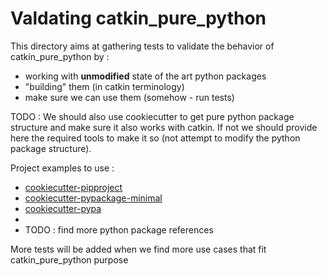 Valdating catkin_pure_python
============================

This directory aims at gathering tests to validate the behavior of catkin_pure_python by :
* working with __unmodified__ state of the art python packages
* "building" them (in catkin terminology) 
* make sure we can use them (somehow - run tests)

TODO : We should also use cookiecutter to get pure python package structure and make sure it also works with catkin.
If not we should provide here the required tools to make it so (not attempt to modify the python package structure).

Project examples to use :
* [cookiecutter-pipproject](https://github.com/wdm0006/cookiecutter-pipproject)
* [cookiecutter-pypackage-minimal](https://github.com/kragniz/cookiecutter-pypackage-minimal) 
* [cookiecutter-pypa](https://github.com/audreyr/cookiecutter-pypackage)
*
* TODO : find more python package references

More tests will be added when we find more use cases that fit catkin_pure_python purpose



